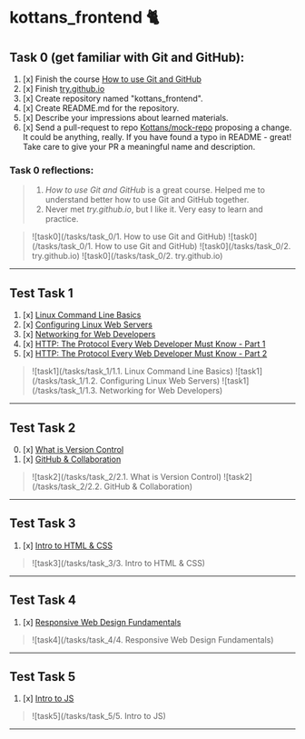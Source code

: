 # kottans_frontend :cat2:

## Task 0 (get familiar with Git and GitHub):
1. [x] Finish the course [How to use Git and GitHub](https://www.udacity.com/course/how-to-use-git-and-github--ud775)
2. [x] Finish [try.github.io](https://try.github.io/levels/1/challenges/1)
3. [x] Create repository named "kottans_frontend".
4. [x] Create README.md for the repository.
5. [x] Describe your impressions about learned materials.
6. [x] Send a pull-request to repo [Kottans/mock-repo](https://github.com/Kottans/mock-repo) proposing a change. It could be anything, really. If you have found a typo in README - great! Take care to give your PR a meaningful name and description.

### Task 0 reflections:
> 1. *How to use Git and GitHub* is a great course. Helped me to understand better how to use Git and GitHub together.
> 2. Never met *try.github.io*, but I like it. Very easy to learn and practice.

> ![task0](/tasks/task_0/1. How to use Git and GitHub) ![task0](/tasks/task_0/1. How to use Git and GitHub)
> ![task0](/tasks/task_0/2. try.github.io) ![task0](/tasks/task_0/2. try.github.io)
---

## Test Task 1
1. [x] [Linux Command Line Basics](https://www.udacity.com/course/linux-command-line-basics--ud595)
2. [x] [Configuring Linux Web Servers](https://www.udacity.com/course/configuring-linux-web-servers--ud299)
3. [x] [Networking for Web Developers](https://www.udacity.com/course/networking-for-web-developers--ud256)
4. [x] [HTTP: The Protocol Every Web Developer Must Know - Part 1](https://code.tutsplus.com/tutorials/http-the-protocol-every-web-developer-must-know-part-1--net-31177)
5. [x] [HTTP: The Protocol Every Web Developer Must Know - Part 2](https://code.tutsplus.com/tutorials/http-the-protocol-every-web-developer-must-know-part-2--net-31155)

> ![task1](/tasks/task_1/1.1. Linux Command Line Basics)
> ![task1](/tasks/task_1/1.2. Configuring Linux Web Servers)
> ![task1](/tasks/task_1/1.3. Networking for Web Developers)
---

## Test Task 2
0. [x] [What is Version Control](https://classroom.udacity.com/courses/ud123/)
1. [x] [GitHub & Collaboration](https://classroom.udacity.com/courses/ud456)

> ![task2](/tasks/task_2/2.1. What is Version Control)
> ![task2](/tasks/task_2/2.2. GitHub & Collaboration)
---

## Test Task 3
1. [x] [Intro to HTML & CSS](https://www.udacity.com/course/intro-to-html-and-css--ud304)

> ![task3](/tasks/task_3/3. Intro to HTML & CSS)
---

## Test Task 4
1. [x] [Responsive Web Design Fundamentals](https://www.udacity.com/course/responsive-web-design-fundamentals--ud893)

> ![task4](/tasks/task_4/4. Responsive Web Design Fundamentals)
---

## Test Task 5
1. [x] [Intro to JS](https://www.udacity.com/course/intro-to-javascript--ud803)

> ![task5](/tasks/task_5/5. Intro to JS)
---
